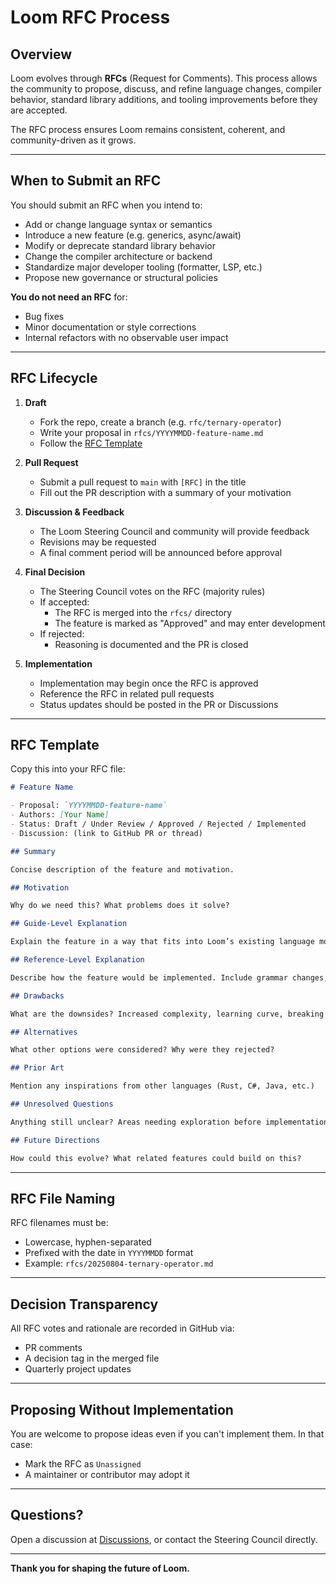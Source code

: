 # Loom RFC Process

## Overview

Loom evolves through **RFCs** (Request for Comments). This process allows the community to propose, discuss, and refine language changes, compiler behavior, standard library additions, and tooling improvements before they are accepted.

The RFC process ensures Loom remains consistent, coherent, and community-driven as it grows.

---

## When to Submit an RFC

You should submit an RFC when you intend to:

- Add or change language syntax or semantics
- Introduce a new feature (e.g. generics, async/await)
- Modify or deprecate standard library behavior
- Change the compiler architecture or backend
- Standardize major developer tooling (formatter, LSP, etc.)
- Propose new governance or structural policies

**You do not need an RFC** for:
- Bug fixes
- Minor documentation or style corrections
- Internal refactors with no observable user impact

---

## RFC Lifecycle

1. **Draft**
   - Fork the repo, create a branch (e.g. `rfc/ternary-operator`)
   - Write your proposal in `rfcs/YYYYMMDD-feature-name.md`
   - Follow the [RFC Template](#template)

2. **Pull Request**
   - Submit a pull request to `main` with `[RFC]` in the title
   - Fill out the PR description with a summary of your motivation

3. **Discussion & Feedback**
   - The Loom Steering Council and community will provide feedback
   - Revisions may be requested
   - A final comment period will be announced before approval

4. **Final Decision**
   - The Steering Council votes on the RFC (majority rules)
   - If accepted:
     - The RFC is merged into the `rfcs/` directory
     - The feature is marked as "Approved" and may enter development
   - If rejected:
     - Reasoning is documented and the PR is closed

5. **Implementation**
   - Implementation may begin once the RFC is approved
   - Reference the RFC in related pull requests
   - Status updates should be posted in the PR or Discussions

---

## RFC Template

Copy this into your RFC file:

```markdown
# Feature Name

- Proposal: `YYYYMMDD-feature-name`
- Authors: [Your Name]
- Status: Draft / Under Review / Approved / Rejected / Implemented
- Discussion: (link to GitHub PR or thread)

## Summary

Concise description of the feature and motivation.

## Motivation

Why do we need this? What problems does it solve?

## Guide-Level Explanation

Explain the feature in a way that fits into Loom’s existing language model. Include usage examples, syntax, and edge cases.

## Reference-Level Explanation

Describe how the feature would be implemented. Include grammar changes, type system impacts, IR/codegen considerations, etc.

## Drawbacks

What are the downsides? Increased complexity, learning curve, breaking changes?

## Alternatives

What other options were considered? Why were they rejected?

## Prior Art

Mention any inspirations from other languages (Rust, C#, Java, etc.)

## Unresolved Questions

Anything still unclear? Areas needing exploration before implementation?

## Future Directions

How could this evolve? What related features could build on this?

````

---

## RFC File Naming

RFC filenames must be:

* Lowercase, hyphen-separated
* Prefixed with the date in `YYYYMMDD` format
* Example: `rfcs/20250804-ternary-operator.md`

---

## Decision Transparency

All RFC votes and rationale are recorded in GitHub via:

* PR comments
* A decision tag in the merged file
* Quarterly project updates

---

## Proposing Without Implementation

You are welcome to propose ideas even if you can't implement them. In that case:

* Mark the RFC as `Unassigned`
* A maintainer or contributor may adopt it

---

## Questions?

Open a discussion at [Discussions](https://github.com/SuperScary/Loom/discussions), or contact the Steering Council directly.

---

**Thank you for shaping the future of Loom.**
